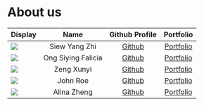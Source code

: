 # About us


Display | Name | Github Profile | Portfolio 
--------|:----:|:--------------:|:---------:
![](https://via.placeholder.com/100.png?text=Photo) | Siew Yang Zhi | [Github](https://github.com/siewyangzhi) | [Portfolio](docs/team/johndoe.md)
![](https://via.placeholder.com/100.png?text=Photo) | Ong Siying Falicia | [Github](https://github.com/FaliciaOng) | [Portfolio](docs/team/johndoe.md)
![](https://via.placeholder.com/100.png?text=Photo) | Zeng Xunyi | [Github](https://github.com/XunyiiZ) | [Portfolio](docs/team/johndoe.md)
![](https://via.placeholder.com/100.png?text=Photo) | John Roe | [Github](https://github.com/) | [Portfolio](docs/team/johndoe.md)
![](https://via.placeholder.com/100.png?text=Photo) | Alina Zheng | [Github](https://github.com/zhenster) | [Portfolio](docs/team/johndoe.md)

